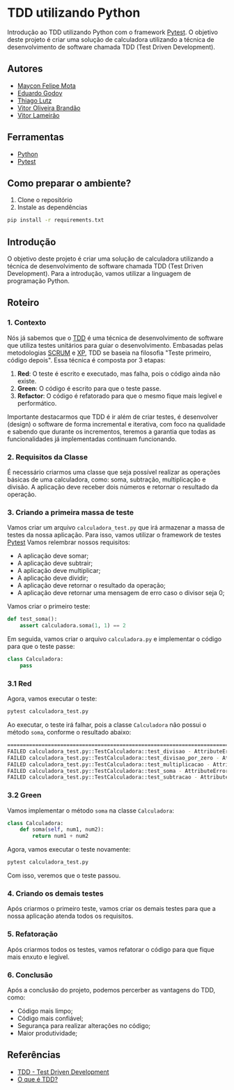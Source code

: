 # TDD utilizando Python

Introdução ao TDD utilizando Python com o framework [Pytest](https://docs.pytest.org/en/stable/). O objetivo deste projeto é criar uma solução de calculadora utilizando a técnica de desenvolvimento de software chamada TDD (Test Driven Development).

## Autores

- [Maycon Felipe Mota](https://github.com/felipegaleao)
- [Eduardo Godoy](https://google.com)
- [Thiago Lutz](https://github.com/lutzzdias)
- [Vitor Oliveira Brandão](https://google.com)
- [Vitor Lameirão](https://github.com/VitorLameirao)

## Ferramentas

- [Python](https://www.python.org/)
- [Pytest](https://docs.pytest.org/en/stable/)

## Como preparar o ambiente?

1. Clone o repositório
2. Instale as dependências

```bash
pip install -r requirements.txt
```

## Introdução

O objetivo deste projeto é criar uma solução de calculadora utilizando a técnica de desenvolvimento de software chamada TDD (Test Driven Development).
Para a introdução, vamos utilizar a linguagem de programação Python.

## Roteiro

### 1. Contexto

Nós já sabemos que o [TDD](https://pt.wikipedia.org/wiki/Test-driven_development) é uma técnica de desenvolvimento de software que utiliza testes unitários para guiar o desenvolvimento. Embasadas pelas metodologias [SCRUM](https://www.desenvolvimentoagil.com.br/scrum/) e [XP](https://www.desenvolvimentoagil.com.br/xp/), TDD se baseia na filosofia "Teste primeiro, código depois". Essa técnica é composta por 3 etapas:

1. **Red**: O teste é escrito e executado, mas falha, pois o código ainda não existe.
2. **Green**: O código é escrito para que o teste passe.
3. **Refactor**: O código é refatorado para que o mesmo fique mais legível e performático.

Importante destacarmos que TDD é ir além de criar testes, é desenvolver (design) o software de forma incremental e iterativa, com foco na qualidade e sabendo que durante os incrementos, teremos a garantia que todas as funcionalidades já implementadas continuam funcionando.

### 2. Requisitos da Classe

É necessário criarmos uma classe que seja possível realizar as operações básicas de uma calculadora, como: soma, subtração, multiplicação e divisão. A aplicação deve receber dois números e retornar o resultado da operação.

### 3. Criando a primeira massa de teste

Vamos criar um arquivo `calculadora_test.py` que irá armazenar a massa de testes da nossa aplicação. Para isso, vamos utilizar o framework de testes [Pytest](https://docs.pytest.org/en/stable/)
Vamos relembrar nossos requisitos:

- A aplicação deve somar;
- A aplicação deve subtrair;
- A aplicação deve multiplicar;
- A aplicação deve dividir;
- A aplicação deve retornar o resultado da operação;
- A aplicação deve retornar uma mensagem de erro caso o divisor seja 0;

Vamos criar o primeiro teste:

```python
def test_soma():
    assert calculadora.soma(1, 1) == 2
```

Em seguida, vamos criar o arquivo `calculadora.py` e implementar o código para que o teste passe:

```python
class Calculadora:
    pass
```

### 3.1 Red

Agora, vamos executar o teste:

```bash
pytest calculadora_test.py
```

Ao executar, o teste irá falhar, pois a classe `Calculadora` não possui o método `soma`, conforme o resultado abaixo:

```bash
====================================================================================================================== short test summary info ======================================================================================================================= 
FAILED calculadora_test.py::TestCalculadora::test_divisao - AttributeError: 'Calculadora' object has no attribute 'divisao'
FAILED calculadora_test.py::TestCalculadora::test_divisao_por_zero - AttributeError: 'Calculadora' object has no attribute 'divisao'
FAILED calculadora_test.py::TestCalculadora::test_multiplicacao - AttributeError: 'Calculadora' object has no attribute 'multiplicacao'
FAILED calculadora_test.py::TestCalculadora::test_soma - AttributeError: 'Calculadora' object has no attribute 'soma'
FAILED calculadora_test.py::TestCalculadora::test_subtracao - AttributeError: 'Calculadora' object has no attribute 'subtracao'
```

### 3.2 Green

Vamos implementar o método `soma` na classe `Calculadora`:

```python
class Calculadora:
    def soma(self, num1, num2):
        return num1 + num2
```

Agora, vamos executar o teste novamente:

```bash
pytest calculadora_test.py
```

Com isso, veremos que o teste passou.

### 4. Criando os demais testes

Após criarmos o primeiro teste, vamos criar os demais testes para que a nossa aplicação atenda todos os requisitos.

### 5. Refatoração

Após criarmos todos os testes, vamos refatorar o código para que fique mais enxuto e legível.

### 6. Conclusão

Após a conclusão do projeto, podemos percerber as vantagens do TDD, como:

- Código mais limpo;
- Código mais confiável;
- Segurança para realizar alterações no código;
- Maior produtividade;

## Referências

- [TDD - Test Driven Development](https://www.devmedia.com.br/tdd-test-driven-development/18533)
- [O que é TDD?](https://www.casadocodigo.com.br/pages/sumario-tdd)
